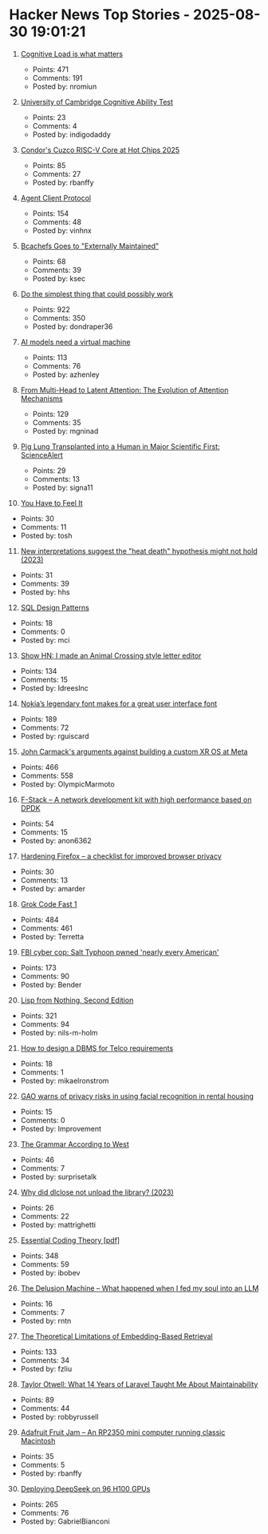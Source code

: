 # Hacker News Top Stories - 2025-08-30 19:01:21

1. [Cognitive Load is what matters](https://github.com/zakirullin/cognitive-load)
   - Points: 471
   - Comments: 191
   - Posted by: nromiun

2. [University of Cambridge Cognitive Ability Test](https://planning.e-psychometrics.com/test/icar60)
   - Points: 23
   - Comments: 4
   - Posted by: indigodaddy

3. [Condor's Cuzco RISC-V Core at Hot Chips 2025](https://chipsandcheese.com/p/condors-cuzco-risc-v-core-at-hot)
   - Points: 85
   - Comments: 27
   - Posted by: rbanffy

4. [Agent Client Protocol](https://agentclientprotocol.com/overview/introduction)
   - Points: 154
   - Comments: 48
   - Posted by: vinhnx

5. [Bcachefs Goes to "Externally Maintained"](https://lwn.net/Articles/1035736/)
   - Points: 68
   - Comments: 39
   - Posted by: ksec

6. [Do the simplest thing that could possibly work](https://www.seangoedecke.com/the-simplest-thing-that-could-possibly-work/)
   - Points: 922
   - Comments: 350
   - Posted by: dondraper36

7. [AI models need a virtual machine](https://blog.sigplan.org/2025/08/29/ai-models-need-a-virtual-machine/)
   - Points: 113
   - Comments: 76
   - Posted by: azhenley

8. [From Multi-Head to Latent Attention: The Evolution of Attention Mechanisms](https://vinithavn.medium.com/from-multi-head-to-latent-attention-the-evolution-of-attention-mechanisms-64e3c0505f24)
   - Points: 129
   - Comments: 35
   - Posted by: mgninad

9. [Pig Lung Transplanted into a Human in Major Scientific First: ScienceAlert](https://www.sciencealert.com/pig-lung-transplanted-into-a-human-in-major-scientific-first)
   - Points: 29
   - Comments: 13
   - Posted by: signa11

10. [You Have to Feel It](https://mitchellh.com/writing/feel-it)
   - Points: 30
   - Comments: 11
   - Posted by: tosh

11. [New interpretations suggest the "heat death" hypothesis might not hold (2023)](https://www.noemamag.com/life-need-not-ever-end/)
   - Points: 31
   - Comments: 39
   - Posted by: hhs

12. [SQL Design Patterns](https://vadimtropashko.wordpress.com/%e2%80%9csql-design-patterns%e2%80%9d-book/about/)
   - Points: 18
   - Comments: 0
   - Posted by: mci

13. [Show HN: I made an Animal Crossing style letter editor](https://acmail.idreesinc.com)
   - Points: 134
   - Comments: 15
   - Posted by: IdreesInc

14. [Nokia’s legendary font makes for a great user interface font](https://www.osnews.com/story/143222/it-turns-out-nokias-legendary-font-makes-for-a-great-general-user-interface-font/)
   - Points: 189
   - Comments: 72
   - Posted by: rguiscard

15. [John Carmack's arguments against building a custom XR OS at Meta](https://twitter.com/ID_AA_Carmack/status/1961172409920491849)
   - Points: 466
   - Comments: 558
   - Posted by: OlympicMarmoto

16. [F-Stack – A network development kit with high performance based on DPDK](https://www.f-stack.org/)
   - Points: 54
   - Comments: 15
   - Posted by: anon6362

17. [Hardening Firefox – a checklist for improved browser privacy](https://andrewmarder.net/firefox/)
   - Points: 30
   - Comments: 13
   - Posted by: amarder

18. [Grok Code Fast 1](https://x.ai/news/grok-code-fast-1)
   - Points: 484
   - Comments: 461
   - Posted by: Terretta

19. [FBI cyber cop: Salt Typhoon pwned 'nearly every American'](https://www.theregister.com/2025/08/28/fbi_cyber_cop_salt_typhoon/)
   - Points: 173
   - Comments: 90
   - Posted by: Bender

20. [Lisp from Nothing, Second Edition](http://t3x.org/lfn/index.html)
   - Points: 321
   - Comments: 94
   - Posted by: nils-m-holm

21. [How to design a DBMS for Telco requirements](http://mikaelronstrom.blogspot.com/2025/08/how-to-design-dbms-for-telco.html)
   - Points: 18
   - Comments: 1
   - Posted by: mikaelronstrom

22. [GAO warns of privacy risks in using facial recognition in rental housing](https://files.gao.gov/reports/GAO-25-107196/index.html)
   - Points: 15
   - Comments: 0
   - Posted by: Improvement

23. [The Grammar According to West](https://dwest.web.illinois.edu/grammar.html)
   - Points: 46
   - Comments: 7
   - Posted by: surprisetalk

24. [Why did dlclose not unload the library? (2023)](https://kishoreganesh.com/post/why-dl-close-did-not-work/)
   - Points: 26
   - Comments: 22
   - Posted by: mattrighetti

25. [Essential Coding Theory [pdf]](https://cse.buffalo.edu/faculty/atri/courses/coding-theory/book/web-coding-book.pdf)
   - Points: 348
   - Comments: 59
   - Posted by: ibobev

26. [The Delusion Machine – What happened when I fed my soul into an LLM](https://hedgehogreview.com/web-features/thr/posts/the-delusion-machine)
   - Points: 16
   - Comments: 7
   - Posted by: rntn

27. [The Theoretical Limitations of Embedding-Based Retrieval](https://arxiv.org/abs/2508.21038)
   - Points: 133
   - Comments: 34
   - Posted by: fzliu

28. [Taylor Otwell: What 14 Years of Laravel Taught Me About Maintainability](https://maintainable.fm/episodes/taylor-otwell-what-14-years-of-laravel-taught-me-about-maintainability)
   - Points: 89
   - Comments: 44
   - Posted by: robbyrussell

29. [Adafruit Fruit Jam – An RP2350 mini computer running classic Macintosh](https://www.cnx-software.com/2025/08/27/adafruit-fruit-jam-a-rp2350-mini-computer-running-classic-macintosh/)
   - Points: 35
   - Comments: 5
   - Posted by: rbanffy

30. [Deploying DeepSeek on 96 H100 GPUs](https://lmsys.org/blog/2025-05-05-large-scale-ep/)
   - Points: 265
   - Comments: 76
   - Posted by: GabrielBianconi

